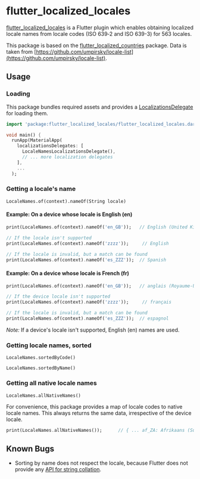 # flutter_localized_locales

[flutter_localized_locales](https://pub.dev/packages/flutter_localized_locales) is a Flutter plugin which enables obtaining localized locale names from locale codes (ISO 639‑2 and ISO 639-3) for 563 locales.

This package is based on the [flutter_localized_countries](https://github.com/nickolas-pohilets/flutter-localized-countries) package. Data is taken from [https://github.com/umpirsky/locale-list](https://github.com/umpirsky/locale-list).

## Usage

### Loading
This package bundles required assets and provides a [LocalizationsDelegate](https://docs.flutter.io/flutter/widgets/LocalizationsDelegate-class.html) for loading them.

```dart
import 'package:flutter_localized_locales/flutter_localized_locales.dart';

void main() {
  runApp(MaterialApp(
    localizationsDelegates: [
      LocaleNamesLocalizationsDelegate(),
      // ... more localization delegates
    ],
    ...
  );
```

### Getting a locale's name
```LocaleNames.of(context).nameOf(String locale)```
#### Example: On a device whose locale is English (en)
```dart
print(LocaleNames.of(context).nameOf('en_GB'));   // English (United Kingdom)

// If the locale isn't supported
print(LocaleNames.of(context).nameOf('zzzz'));     // English

// If the locale is invalid, but a match can be found
print(LocaleNames.of(context).nameOf('es_ZZZ'));  // Spanish
```
#### Example: On a device whose locale is French (fr)
```dart
print(LocaleNames.of(context).nameOf('en_GB'));   // anglais (Royaume-Uni)

// If the device locale isn't supported
print(LocaleNames.of(context).nameOf('zzzz'));     // français

// If the locale is invalid, but a match can be found
print(LocaleNames.of(context).nameOf('es_ZZZ'));  // espagnol
```

*Note:* If a device's locale isn't supported, English (en) names are used.


### Getting locale names, sorted
```LocaleNames.sortedByCode()```

```LocaleNames.sortedByName()```

### Getting all native locale names 
```LocaleNames.allNativeNames()```

For convenience, this package provides a map of locale codes to native locale names. This always returns the same data, irrespective of the device locale.
```dart
print(LocaleNames.allNativeNames());      // { ... af_ZA: Afrikaans (Suid-Afrika), ... ar: ال العربية السعودية) ...  as: অসমীয়া ... fr: Français ... en: English ... }
```

## Known Bugs

* Sorting by name does not respect the locale, because Flutter does not provide any [API for string collation](https://github.com/flutter/flutter/issues/27549).
